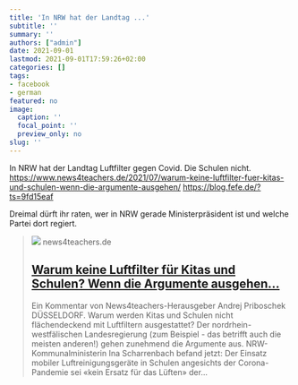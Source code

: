 ```yaml
---
title: 'In NRW hat der Landtag ...'
subtitle: ''
summary: ''
authors: ["admin"]
date: 2021-09-01
lastmod: 2021-09-01T17:59:26+02:00
categories: []
tags:
- facebook
- german
featured: no
image:
  caption: ''
  focal_point: ''
  preview_only: no
slug: ''
---
```

In NRW hat der Landtag Luftfilter gegen Covid.
Die Schulen nicht.
https://www.news4teachers.de/2021/07/warum-keine-luftfilter-fuer-kitas-und-schulen-wenn-die-argumente-ausgehen/
https://blog.fefe.de/?ts=9fd15eaf

Dreimal dürft ihr raten, wer in NRW gerade Ministerpräsident ist und welche Partei dort regiert.
> [![](https://www.news4teachers.de/wp-content/uploads/Priboschek4-e1531930306929.jpg)](https://www.news4teachers.de/2021/07/warum-keine-luftfilter-fuer-kitas-und-schulen-wenn-die-argumente-ausgehen/)
> news4teachers.de
> ## [Warum keine Luftfilter für Kitas und Schulen? Wenn die Argumente ausgehen…](https://www.news4teachers.de/2021/07/warum-keine-luftfilter-fuer-kitas-und-schulen-wenn-die-argumente-ausgehen/)
>
>Ein Kommentar von News4teachers-Herausgeber Andrej Priboschek DÜSSELDORF. Warum werden Kitas und Schulen nicht flächendeckend mit Luftfiltern ausgestattet? Der nordrhein-westfälischen Landesregierung (zum Beispiel - das betrifft auch die meisten anderen!) gehen zunehmend die Argumente aus. NRW-Kommunalministerin Ina Scharrenbach befand jetzt: Der Einsatz mobiler Luftreinigungsgeräte in Schulen angesichts der Corona-Pandemie sei «kein Ersatz für das Lüften» der...


